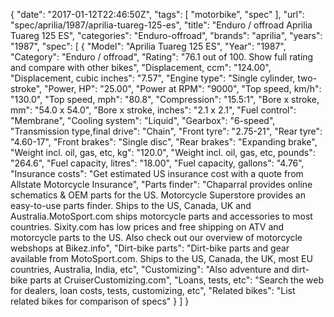 {
    "date": "2017-01-12T22:46:50Z",
    "tags": [
        "motorbike",
        "spec"
    ],
    "url": "spec\/aprilia\/1987\/aprilia-tuareg-125-es",
    "title": "Enduro \/ offroad Aprilia Tuareg 125 ES",
    "categories": "Enduro-offroad",
    "brands": "aprilia",
    "years": "1987",
    "spec": [
        {
            "Model": "Aprilia Tuareg 125 ES",
            "Year": "1987",
            "Category": "Enduro \/ offroad",
            "Rating": "76.1 out of 100. Show full rating and compare with other bikes",
            "Displacement, ccm": "124.00",
            "Displacement, cubic inches": "7.57",
            "Engine type": "Single cylinder, two-stroke",
            "Power, HP": "25.00",
            "Power at RPM": "9000",
            "Top speed, km\/h": "130.0",
            "Top speed, mph": "80.8",
            "Compression": "15.5:1",
            "Bore x stroke, mm": "54.0 x 54.0",
            "Bore x stroke, inches": "2.1 x 2.1",
            "Fuel control": "Membrane",
            "Cooling system": "Liquid",
            "Gearbox": "6-speed",
            "Transmission type,final drive": "Chain",
            "Front tyre": "2.75-21",
            "Rear tyre": "4.60-17",
            "Front brakes": "Single disc",
            "Rear brakes": "Expanding brake",
            "Weight incl. oil, gas, etc, kg": "120.0",
            "Weight incl. oil, gas, etc, pounds": "264.6",
            "Fuel capacity, litres": "18.00",
            "Fuel capacity, gallons": "4.76",
            "Insurance costs": "Get estimated US insurance cost with a quote from Allstate Motorcycle Insurance",
            "Parts finder": "Chaparral provides online schematics & OEM parts for the US.   Motorcycle Superstore provides an easy-to-use parts finder. Ships to the US, Canada, UK and Australia.MotoSport.com ships motorcycle parts and accessories to most countries.    Sixity.com has low prices and free shipping on ATV and motorcycle parts to the US. Also check out our overview of motorcycle webshops at Bikez.info",
            "Dirt-bike parts": "Dirt-bike parts and gear available from MotoSport.com. Ships to the US, Canada, the UK, most EU countries, Australia, India, etc",
            "Customizing": "Also adventure and dirt-bike parts at CruiserCustomizing.com",
            "Loans, tests, etc": "Search the web for dealers, loan costs, tests, customizing, etc",
            "Related bikes": "List related bikes for comparison of specs"
        }
    ]
}